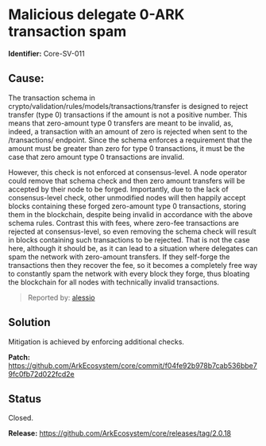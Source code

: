 # Malicious delegate 0-ARK transaction spam
**Identifier:** Core-SV-011

## Cause: 
The transaction schema in crypto/validation/rules/models/transactions/transfer is designed to reject transfer (type 0) transactions if the amount is not a positive number. This means that zero-amount type 0 transfers are meant to be invalid, as, indeed, a transaction with an amount of zero is rejected when sent to the /transactions/ endpoint. Since the schema enforces a requirement that the amount must be greater than zero for type 0 transactions, it must be the case that zero amount type 0 transactions are invalid.

However, this check is not enforced at consensus-level. A node operator could remove that schema check and then zero amount transfers will be accepted by their node to be forged. Importantly, due to the lack of consensus-level check, other unmodified nodes will then happily accept blocks containing these forged zero-amount type 0 transactions, storing them in the blockchain, despite being invalid in accordance with the above schema rules. Contrast this with fees, where zero-fee transactions are rejected at consensus-level, so even removing the schema check will result in blocks containing such transactions to be rejected. That is not the case here, although it should be, as it can lead to a situation where delegates can spam the network with zero-amount transfers. If they self-forge the transactions then they recover the fee, so it becomes a completely free way to constantly spam the network with every block they forge, thus bloating the blockchain for all nodes with technically invalid transactions.

>Reported by: [alessio](https://github.com/alessiodf)

## Solution
Mitigation is achieved by enforcing additional checks. 

**Patch:** https://github.com/ArkEcosystem/core/commit/f04fe92b978b7cab536bbe79fc0fb72d022fcd2e

## Status
Closed.

**Release:** https://github.com/ArkEcosystem/core/releases/tag/2.0.18
